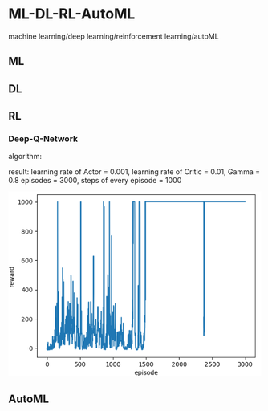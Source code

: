 # ML-DL-RL-AutoML
machine learning/deep learning/reinforcement learning/autoML

## ML

## DL

## RL
### Deep-Q-Network
algorithm:

result:
learning rate of Actor = 0.001, learning rate of Critic = 0.01, Gamma = 0.8
episodes = 3000, steps of every episode = 1000

![actor-critic](./images/actor-critic.png)

## AutoML
